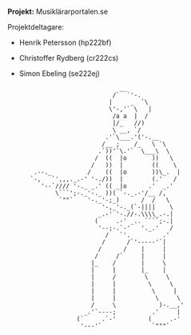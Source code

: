 <b>Projekt:</b>
Musiklärarportalen.se

Projektdeltagare:
- Henrik Petersson (hp222bf)
- Christoffer Rydberg (cr222cs)
- Simon Ebeling (se222ej)

                                  __
                                /`  `'-.
                               |     _  `\
                               \'-,'` \   |
                                /a a  |  /
                                |/_   //)
                                \ __, `/
                              .'`\___.'('-.__
                             /__ ;    /_   \ `\
                            .`))'`\.'`  \___\  \
                           /  ((  |o       ))   \
                          /   ))  |        ((    \
          .--._          /    ((  |o       ))\_.  |
         `-,   `',,,._.-' '-./))  |        (.'   /
            '--`//// '-._ _.' (( _|o      .'  _.'
                \```';-._'-._ ))( `-._.-'/__ /,
                 `""`    '-._'-;_)      /  /   \
                             '-,_'-._(`-||||    \
                            _.-' '-.//-.\\\\_.-.|
                           (     .-' _.. ````;-.|
                            '--;-.`-'   '._.'   /
                              /   `'.         .'
                             /      /`'-----'`|
                            /      /    |     |
                           /     /`     |     |
                          |_    /       |     \
                          |     |       |_    |
                          |     /        \     \
                          |     |         \     \
                          |     |          \     |
                          |     |           \     \
                          /     \            )-.__,'
                        _.'`----;          .'     |
                      (`     .`-'         (     .-'
                       '---'`              `"""`
                       
